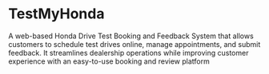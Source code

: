 # TestMyHonda
A web-based Honda Drive Test Booking and Feedback System that allows customers to schedule test drives online, manage appointments, and submit feedback. It streamlines dealership operations while improving customer experience with an easy-to-use booking and review platform
